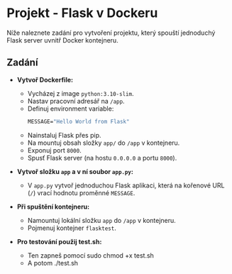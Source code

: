 # Projekt - Flask v Dockeru

Níže naleznete zadání pro vytvoření projektu, který spouští jednoduchý Flask server uvnitř Docker kontejneru.

## Zadání

- **Vytvoř Dockerfile:**
  - Vycházej z image `python:3.10-slim`.
  - Nastav pracovní adresář na `/app`.
  - Definuj environment variable:
    ```dockerfile
    MESSAGE="Hello World from Flask"
    ```
  - Nainstaluj Flask přes pip.
  - Na mountuj obsah složky `app/` do `/app` v kontejneru.
  - Exponuj port `8000`.
  - Spusť Flask server (na hostu `0.0.0.0` a portu `8000`).

- **Vytvoř složku `app` a v ní soubor `app.py`:**
  - V `app.py` vytvoř jednoduchou Flask aplikaci, která na kořenové URL (`/`) vrací hodnotu proměnné `MESSAGE`.

- **Při spuštění kontejneru:**
  - Namountuj lokální složku `app` do `/app` v kontejneru.
  - Pojmenuj kontejner `flasktest`.

- **Pro testování použij test.sh:**
  - Ten zapneš pomocí sudo chmod +x test.sh
  - A potom ./test.sh
